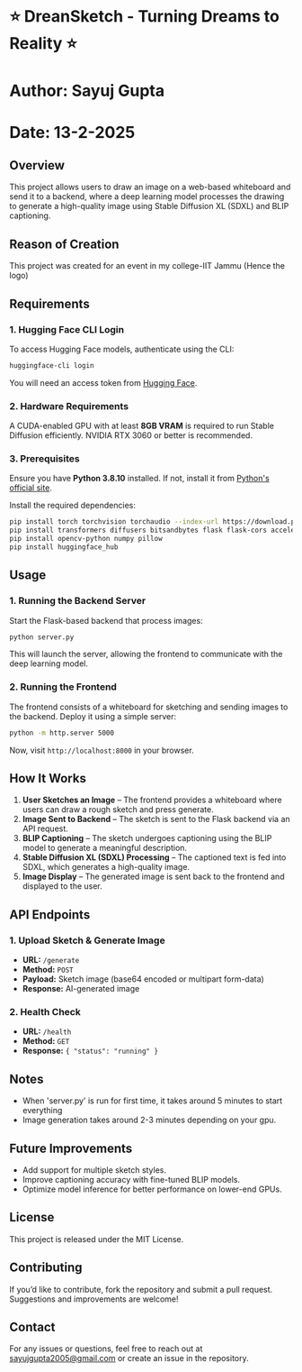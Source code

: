 # ⭐ DreanSketch - Turning Dreams to Reality ⭐
# Author: Sayuj Gupta
# Date: 13-2-2025

## Overview
This project allows users to draw an image on a web-based whiteboard and send it to a backend, where a deep learning model processes the drawing to generate a high-quality image using Stable Diffusion XL (SDXL) and BLIP captioning.

## Reason of Creation
This project was created for an event in my college-IIT Jammu (Hence the logo)

## Requirements
### 1. Hugging Face CLI Login
To access Hugging Face models, authenticate using the CLI:
```bash
huggingface-cli login
```
You will need an access token from [Hugging Face](https://huggingface.co/settings/tokens).

### 2. Hardware Requirements
A CUDA-enabled GPU with at least **8GB VRAM** is required to run Stable Diffusion efficiently. NVIDIA RTX 3060 or better is recommended.

### 3. Prerequisites
Ensure you have **Python 3.8.10** installed. If not, install it from [Python's official site](https://www.python.org/downloads/).

Install the required dependencies:
```bash
pip install torch torchvision torchaudio --index-url https://download.pytorch.org/whl/cu118
pip install transformers diffusers bitsandbytes flask flask-cors accelerate sentencepiece
pip install opencv-python numpy pillow
pip install huggingface_hub
```

## Usage

### 1. Running the Backend Server
Start the Flask-based backend that process images:
```bash
python server.py
```
This will launch the server, allowing the frontend to communicate with the deep learning model.

### 2. Running the Frontend
The frontend consists of a whiteboard for sketching and sending images to the backend. Deploy it using a simple server:
```bash
python -m http.server 5000
```
Now, visit `http://localhost:8000` in your browser.

## How It Works
1. **User Sketches an Image** – The frontend provides a whiteboard where users can draw a rough sketch and press generate.
2. **Image Sent to Backend** – The sketch is sent to the Flask backend via an API request.
3. **BLIP Captioning** – The sketch undergoes captioning using the BLIP model to generate a meaningful description.
4. **Stable Diffusion XL (SDXL) Processing** – The captioned text is fed into SDXL, which generates a high-quality image.
5. **Image Display** – The generated image is sent back to the frontend and displayed to the user.

## API Endpoints
### 1. Upload Sketch & Generate Image
- **URL:** `/generate`
- **Method:** `POST`
- **Payload:** Sketch image (base64 encoded or multipart form-data)
- **Response:** AI-generated image

### 2. Health Check
- **URL:** `/health`
- **Method:** `GET`
- **Response:** `{ "status": "running" }`

## Notes
- When 'server.py' is run for first time, it takes around 5 minutes to start everything
- Image generation takes around 2-3 minutes depending on your gpu.

## Future Improvements
- Add support for multiple sketch styles.
- Improve captioning accuracy with fine-tuned BLIP models.
- Optimize model inference for better performance on lower-end GPUs.

## License
This project is released under the MIT License.

## Contributing
If you’d like to contribute, fork the repository and submit a pull request. Suggestions and improvements are welcome!

## Contact
For any issues or questions, feel free to reach out at [sayujgupta2005@gmail.com](mailto:sayujgupta2005@.com) or create an issue in the repository.
